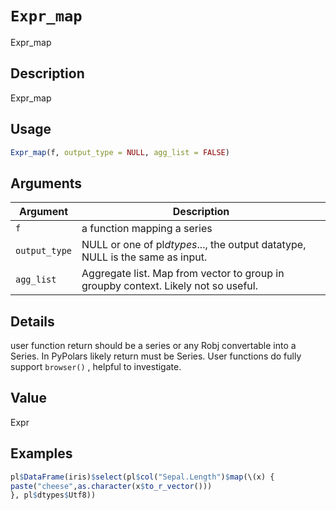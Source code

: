 # `Expr_map`

Expr_map


## Description

Expr_map


## Usage

```r
Expr_map(f, output_type = NULL, agg_list = FALSE)
```


## Arguments

Argument      |Description
------------- |----------------
`f`     |     a function mapping a series
`output_type`     |     NULL or one of pl$dtypes$..., the output datatype, NULL is the same as input.
`agg_list`     |     Aggregate list. Map from vector to group in groupby context. Likely not so useful.


## Details

user function return should be a series or any Robj convertable into a Series.
 In PyPolars likely return must be Series. User functions do fully support `browser()` , helpful to
 investigate.


## Value

Expr


## Examples

```r
pl$DataFrame(iris)$select(pl$col("Sepal.Length")$map(\(x) {
paste("cheese",as.character(x$to_r_vector()))
}, pl$dtypes$Utf8))
```


